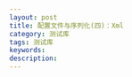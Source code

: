 ```yaml
---
layout: post
title: 配置文件与序列化(四)：Xml
category: 测试库
tags: 测试库
keywords: 
description: 
---
```


